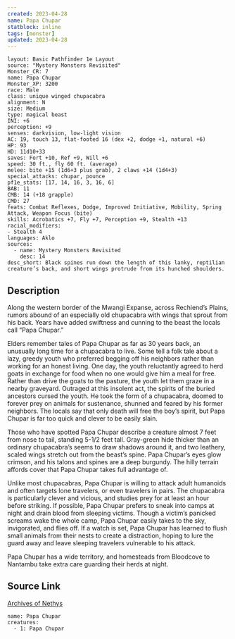 ```yaml
---
created: 2023-04-28
name: Papa Chupar
statblock: inline
tags: [monster]
updated: 2023-04-28
---
```

```statblock
layout: Basic Pathfinder 1e Layout
source: "Mystery Monsters Revisited"
Monster_CR: 7
name: Papa Chupar
Monster_XP: 3200
race: Male
class: unique winged chupacabra
alignment: N
size: Medium
type: magical beast
INI: +6
perception: +9
senses: darkvision, low-light vision
AC: 19, touch 13, flat-footed 16 (dex +2, dodge +1, natural +6)
HP: 93
HD: 11d10+33
saves: Fort +10, Ref +9, Will +6
speed: 30 ft., fly 60 ft. (average)
melee: bite +15 (1d6+3 plus grab), 2 claws +14 (1d4+3)
special_attacks: chupar, pounce
pf1e_stats: [17, 14, 16, 3, 16, 6]
BAB: 11
CMB: 14 (+18 grapple)
CMD: 27
feats: Combat Reflexes, Dodge, Improved Initiative, Mobility, Spring Attack, Weapon Focus (bite)
skills: Acrobatics +7, Fly +7, Perception +9, Stealth +13
racial_modifiers:
- Stealth 4
languages: Aklo
sources:
  - name: Mystery Monsters Revisited
    desc: 14
desc_short: Black spines run down the length of this lanky, reptilian creature’s back, and short wings protrude from its hunched shoulders.
```
## Description
Along the western border of the Mwangi Expanse, across Rechiend’s Plains, rumors abound of an especially old chupacabra with wings that sprout from his back. Years have added swiftness and cunning to the beast the locals call “Papa Chupar.”

Elders remember tales of Papa Chupar as far as 30 years back, an unusually long time for a chupacabra to live. Some tell a folk tale about a lazy, greedy youth who preferred begging off his neighbors rather than working for an honest living. One day, the youth reluctantly agreed to herd goats in exchange for food when no one would give him a meal for free. Rather than drive the goats to the pasture, the youth let them graze in a nearby graveyard. Outraged at this insolent act, the spirits of the buried ancestors cursed the youth. He took the form of a chupacabra, doomed to forever prey on animals for sustenance, shunned and feared by his former neighbors. The locals say that only death will free the boy’s spirit, but Papa Chupar is far too quick and clever to be easily slain.

Those who have spotted Papa Chupar describe a creature almost 7 feet from nose to tail, standing 5-1/2 feet tall. Gray-green hide thicker than an ordinary chupacabra’s seems to draw shadows around it, and two leathery, scaled wings stretch out from the beast’s spine. Papa Chupar’s eyes glow crimson, and his talons and spines are a deep burgundy. The hilly terrain affords cover that Papa Chupar takes full advantage of.

Unlike most chupacabras, Papa Chupar is willing to attack adult humanoids and often targets lone travelers, or even travelers in pairs. The chupacabra is particularly clever and vicious, and studies prey for at least an hour before striking. If possible, Papa Chupar prefers to sneak into camps at night and drain blood from sleeping victims. Though a victim’s panicked screams wake the whole camp, Papa Chupar easily takes to the sky, invigorated, and flies off. If a watch is set, Papa Chupar has learned to flush small animals from their nests to create a distraction, hoping to lure the guard away and leave sleeping travelers vulnerable to his attack.

Papa Chupar has a wide territory, and homesteads from Bloodcove to Nantambu take extra care guarding their herds at night.
## Source Link
[Archives of Nethys](https://aonprd.com/MonsterDisplay.aspx?ItemName=Papa%20Chupar)
```encounter-table
name: Papa Chupar
creatures:
  - 1: Papa Chupar
```
